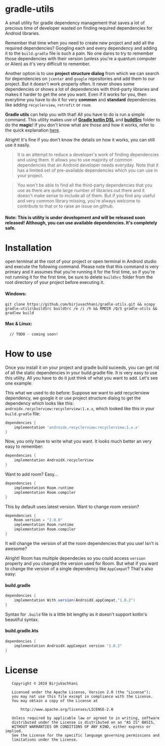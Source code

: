 # gradle-utils
A small utility for gradle dependency management that saves a lot of precious time of developer wasted on finding required
dependencies for Android libraries.

Remember that time when you need to create new project and add all the required dependencies? Googling each and every dependency
and adding it to the `build.gradle` file is such a pain. No one dares to try to remember those dependencies with their
version (unless you're a quantum computer or Alien) as it's very difficult to remember.

Another option is to use **project structure dialog** from which we can search for dependencies on `jcenter` and `google` repositories
and add them to our project. But it doesn't work properly often. It never shows some dependencies or shows a lot of dependencies with
third-party libraries and makes it harder to get the one you want. Even if it works for you, then everytime you have to do it
for very **common** and **standard** dependencies like adding `recyclerview`, `retrofit` or `room`. 

**Gradle utils** can help you with that! All you have to do is run a simple command. This utility makes use of [**Gradle kotlin DSL**](https://docs.gradle.org/current/userguide/kotlin_dsl.html)
and [**buildSrc**](https://stackoverflow.com/a/13875350/9199362) folder to do the **magic**! If you don't know what are those and how it works, refer to the quick explanation [here](https://birjuvachhani.cf).

Alright! It's fine if you don't know the details on how it works, you can still use it easily.

> It is an attempt to reduce a developer's work of finding dependencies and using them. It allows you to use majority
of common dependencies that an Android developer needs everyday. Note that it has a limited set of pre-available dependencies which you
can use in your project.

> You won't be able to find all the third-party dependencies that you use as there are quite large number of
libraries out there and it doesn't make sense to include all of them. But if you find any useful and very common library missing,
you're always welcome to contribute to that or to raise an issue on github.

#### Note: This is utility is under development and will be released soon released! Although, you can use available dependencies. It's completely safe.

# Installation
open terminal at the root of your project or open terminal in Android studio and execute the following command. Please note that
this command is very primary and it assumes that you're running it for the first time, so if you're not running it for the first time,
be sure to delete `buildSrc` folder from the root directory of your project before executing it.

#### Windows:

```shell
git clone https://github.com/birjuvachhani/gradle-utils.git && xcopy  gradle-utils\buildSrc buildSrc /e /i /h && RMDIR /Q/S gradle-utils && gradlew build
```
#### Mac & Linux:

```shell
  // TODO - coming soon!
```

# How to use
Once you install it on your project and gradle build suceeds, you can get rid of all the static dependencies in your build.gradle file.
It is very easy to use this utility. All you have to do it just think of what you want to add. Let's see one example:

This what we used to do before:
Suppose we want to add recyclerview dependency, we google it or use project structure dialog to get the dependency which looks like this:
`androidx.recyclerview:recyclerview:1.x.x`, which looked like this in your `build.gradle` file:

```groovy
dependencies {
    implementation 'androidx.recyclerview:recyclerview:1.x.x'
}
```

Now, you only have to write what you want. It looks much better an very easy to remember:

```groovy
dependencies {
    implementation AndroidX.recyclerView
}
```

Want to add room? Easy...

```groovy
dependencies {
    implementation Room.runtime
    implementation Room.compiler
}
```

This by default uses latest version. Want to change room version?

```groovy
dependencies {
    Room.version = "2.0.0"
    implementation Room.runtime
    implementation Room.compiler
}
```
It will change the version of all the room dependencies that you use! Isn't is awesome?

Alright! Room has multiple dependecies so you could access `version` property and you changed the version used for Room.
But what if you want to change the version of a single dependency like `AppCompat`? That's also easy:

#### build.gradle

```groovy
dependencies {
    implementation With.version(AndroidX.appCompat,"1.0.2")
}
```
Syntax for `.build` file is a little bit lengthy as it doesn't support kotlin's beautiful syntax.

#### build.gradle.kts

```groovy
dependencies {
    implementation AndroidX.appCompat version "1.0.2"
}
```
# License

```
   Copyright © 2019 BirjuVachhani

   Licensed under the Apache License, Version 2.0 (the "License");
   you may not use this file except in compliance with the License.
   You may obtain a copy of the License at

       http://www.apache.org/licenses/LICENSE-2.0

   Unless required by applicable law or agreed to in writing, software
   distributed under the License is distributed on an "AS IS" BASIS,
   WITHOUT WARRANTIES OR CONDITIONS OF ANY KIND, either express or implied.
   See the License for the specific language governing permissions and
   limitations under the License.
```

